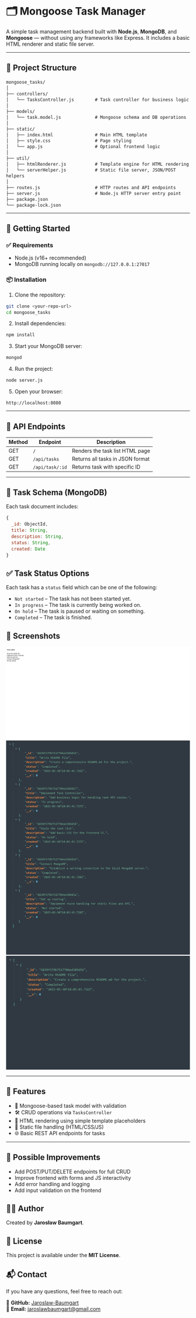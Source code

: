 # 🗂️ Mongoose Task Manager

A simple task management backend built with **Node.js**, **MongoDB**, and **Mongoose** — without using any frameworks like Express. It includes a basic HTML renderer and static file server.

---

## 📁 Project Structure

```
mongoose_tasks/
│
├── controllers/
│   └── TasksController.js        # Task controller for business logic
│
├── models/
│   └── task.model.js             # Mongoose schema and DB operations
│
├── static/
│   ├── index.html                # Main HTML template
│   ├── style.css                 # Page styling
│   └── app.js                    # Optional frontend logic
│
├── util/
│   ├── htmlRenderer.js           # Template engine for HTML rendering
│   └── serverHelper.js           # Static file server, JSON/POST helpers
│
├── routes.js                     # HTTP routes and API endpoints
├── server.js                     # Node.js HTTP server entry point
├── package.json
└── package-lock.json
```

---

## 🚀 Getting Started

### ✅ Requirements

- Node.js (v16+ recommended)
- MongoDB running locally on `mongodb://127.0.0.1:27017`

### 📦 Installation

1. Clone the repository:

```bash
git clone <your-repo-url>
cd mongoose_tasks
```

2. Install dependencies:

```bash
npm install
```

3. Start your MongoDB server:

```bash
mongod
```

4. Run the project:

```bash
node server.js
```

5. Open your browser:

```
http://localhost:8080
```

---

## 📡 API Endpoints

| Method | Endpoint             | Description                         |
|--------|----------------------|-------------------------------------|
| GET    | `/`                  | Renders the task list HTML page     |
| GET    | `/api/tasks`         | Returns all tasks in JSON format    |
| GET    | `/api/task/:id`      | Returns task with specific ID       |

---

## 🧠 Task Schema (MongoDB)

Each task document includes:

```js
{
  _id: ObjectId,
  title: String,
  description: String,
  status: String,
  created: Date
}
```

## ✅ Task Status Options

Each task has a `status` field which can be one of the following:

- `Not started` – The task has not been started yet.
- `In progress` – The task is currently being worked on.
- `On hold` – The task is paused or waiting on something.
- `Completed` – The task is finished.

## 📸 Screenshots

![home](screenshots/home.jpg)
![tasks](screenshots/tasks.jpg)
![taskID](screenshots/taskID.jpg)

---

## 📌 Features

- 🧩 Mongoose-based task model with validation
- 🛠 CRUD operations via `TasksController`
- 📜 HTML rendering using simple template placeholders
- 📂 Static file handling (HTML/CSS/JS)
- 🌐 Basic REST API endpoints for tasks

---

## 🧱 Possible Improvements

- Add POST/PUT/DELETE endpoints for full CRUD
- Improve frontend with forms and JS interactivity
- Add error handling and logging
- Add input validation on the frontend

## 👨‍💻 Author

Created by **Jarosław Baumgart**.

## 📜 License

This project is available under the **MIT License**.

## 📬 Contact

If you have any questions, feel free to reach out:

🔗 **GitHub:** [Jaroslaw-Baumgart](https://github.com/Jaroslaw-Baumgart)  
📧 **Email:** jaroslawbaumgart@gmail.com